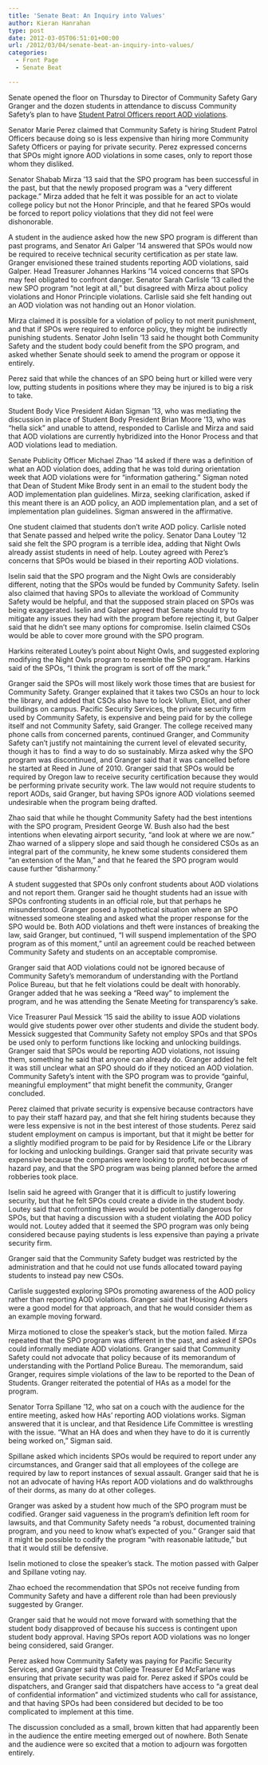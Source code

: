 ```yaml
---
title: 'Senate Beat: An Inquiry into Values'
author: Kieran Hanrahan
type: post
date: 2012-03-05T06:51:01+00:00
url: /2012/03/04/senate-beat-an-inquiry-into-values/
categories:
  - Front Page
  - Senate Beat

---
```

Senate opened the floor on Thursday to Director of Community Safety Gary Granger and the dozen students in attendance to discuss Community Safety’s plan to have [Student Patrol Officers report AOD violations][1].

Senator Marie Perez claimed that Community Safety is hiring Student Patrol Officers because doing so is less expensive than hiring more Community Safety Officers or paying for private security. Perez expressed concerns that SPOs might ignore AOD violations in some cases, only to report those whom they disliked.

Senator Shabab Mirza ’13 said that the SPO program has been successful in the past, but that the newly proposed program was a “very different package.” Mirza added that he felt it was possible for an act to violate college policy but not the Honor Principle, and that he feared SPOs would be forced to report policy violations that they did not feel were dishonorable.

A student in the audience asked how the new SPO program is different than past programs, and Senator Ari Galper ’14 answered that SPOs would now be required to receive technical security certification as per state law. Granger envisioned these trained students reporting AOD violations, said Galper. Head Treasurer Johannes Harkins ’14 voiced concerns that SPOs may feel obligated to confront danger. Senator Sarah Carlisle ’13 called the new SPO program “not legit at all,” but disagreed with Mirza about policy violations and Honor Principle violations. Carlisle said she felt handing out an AOD violation was not handing out an Honor violation.

Mirza claimed it is possible for a violation of policy to not merit punishment, and that if SPOs were required to enforce policy, they might be indirectly punishing students. Senator John Iselin ’13 said he thought both Community Safety and the student body could benefit from the SPO program, and asked whether Senate should seek to amend the program or oppose it entirely.

Perez said that while the chances of an SPO being hurt or killed were very low, putting students in positions where they may be injured is to big a risk to take.

Student Body Vice President Aidan Sigman ’13, who was mediating the discussion in place of Student Body President Brian Moore ’13, who was “hella sick” and unable to attend, responded to Carlisle and Mirza and said that AOD violations are currently hybridized into the Honor Process and that AOD violations lead to mediation.

Senate Publicity Officer Michael Zhao ’14 asked if there was a definition of what an AOD violation does, adding that he was told during orientation week that AOD violations were for “information gathering.” Sigman noted that Dean of Student Mike Brody sent in an email to the student body the AOD implementation plan guidelines. Mirza, seeking clarification, asked if this meant there is an AOD policy, an AOD implementation plan, and a set of implementation plan guidelines. Sigman answered in the affirmative.

One student claimed that students don’t write AOD policy. Carlisle noted that Senate passed and helped write the policy. Senator Dana Loutey ’12 said she felt the SPO program is a terrible idea, adding that Night Owls already assist students in need of help. Loutey agreed with Perez’s concerns that SPOs would be biased in their reporting AOD violations.

Iselin said that the SPO program and the Night Owls are considerably different, noting that the SPOs would be funded by Community Safety. Iselin also claimed that having SPOs to alleviate the workload of Community Safety would be helpful, and that the supposed strain placed on SPOs was being exaggerated. Iselin and Galper agreed that Senate should try to mitigate any issues they had with the program before rejecting it, but Galper said that he didn’t see many options for compromise. Iselin claimed CSOs would be able to cover more ground with the SPO program.

Harkins reiterated Loutey’s point about Night Owls, and suggested exploring modifying the Night Owls program to resemble the SPO program. Harkins said of the SPOs, “I think the program is sort of off the mark.”

Granger said the SPOs will most likely work those times that are busiest for Community Safety. Granger explained that it takes two CSOs an hour to lock the library, and added that CSOs also have to lock Vollum, Eliot, and other buildings on campus. Pacific Security Services, the private security firm used by Community Safety, is expensive and being paid for by the college itself and not Community Safety, said Granger. The college received many phone calls from concerned parents, continued Granger, and Community Safety can’t justify not maintaining the current level of elevated security, though it has to  find a way to do so sustainably. Mirza asked why the SPO program was discontinued, and Granger said that it was cancelled before he started at Reed in June of 2010. Granger said that SPOs would be required by Oregon law to receive security certification because they would be performing private security work. The law would not require students to report AODs, said Granger, but having SPOs ignore AOD violations seemed undesirable when the program being drafted.

Zhao said that while he thought Community Safety had the best intentions with the SPO program, President George W. Bush also had the best intentions when elevating airport security, “and look at where we are now.” Zhao warned of a slippery slope and said though he considered CSOs as an integral part of the community, he knew some students considered them “an extension of the Man,” and that he feared the SPO program would cause further “disharmony.”

A student suggested that SPOs only confront students about AOD violations and not report them. Granger said he thought students had an issue with SPOs confronting students in an official role, but that perhaps he misunderstood. Granger posed a hypothetical situation where an SPO witnessed someone stealing and asked what the proper response for the SPO would be. Both AOD violations and theft were instances of breaking the law, said Granger, but continued, “I will suspend implementation of the SPO program as of this moment,” until an agreement could be reached between Community Safety and students on an acceptable compromise.

Granger said that AOD violations could not be ignored because of Community Safety’s memorandum of understanding with the Portland Police Bureau, but that he felt violations could be dealt with honorably. Granger added that he was seeking a “Reed way” to implement the program, and he was attending the Senate Meeting for transparency’s sake.

Vice Treasurer Paul Messick ’15 said the ability to issue AOD violations would give students power over other students and divide the student body. Messick suggested that Community Safety not employ SPOs and that SPOs be used only to perform functions like locking and unlocking buildings. Granger said that SPOs would be reporting AOD violations, not issuing them, something he said that anyone can already do. Granger added he felt it was still unclear what an SPO should do if they noticed an AOD violation. Community Safety’s intent with the SPO program was to provide “gainful, meaningful employment” that might benefit the community, Granger concluded.

Perez claimed that private security is expensive because contractors have to pay their staff hazard pay, and that she felt hiring students because they were less expensive is not in the best interest of those students. Perez said student employment on campus is important, but that it might be better for a slightly modified program to be paid for by Residence Life or the Library for locking and unlocking buildings. Granger said that private security was expensive because the companies were looking to profit, not because of hazard pay, and that the SPO program was being planned before the armed robberies took place.

Iselin said he agreed with Granger that it is difficult to justify lowering security, but that he felt SPOs could create a divide in the student body. Loutey said that confronting thieves would be potentially dangerous for SPOs, but that having a discussion with a student violating the AOD policy would not. Loutey added that it seemed the SPO program was only being considered because paying students is less expensive than paying a private security firm.

Granger said that the Community Safety budget was restricted by the administration and that he could not use funds allocated toward paying students to instead pay new CSOs.

Carlisle suggested exploring SPOs promoting awareness of the AOD policy rather than reporting AOD violations. Granger said that Housing Advisers were a good model for that approach, and that he would consider them as an example moving forward.

Mirza motioned to close the speaker’s stack, but the motion failed. Mirza repeated that the SPO program was different in the past, and asked if SPOs could informally mediate AOD violations. Granger said that Community Safety could not advocate that policy because of its memorandum of understanding with the Portland Police Bureau. The memorandum, said Granger, requires simple violations of the law to be reported to the Dean of Students. Granger reiterated the potential of HAs as a model for the program.

Senator Torra Spillane ’12, who sat on a couch with the audience for the entire meeting, asked how HAs’ reporting AOD violations works. Sigman answered that it is unclear, and that Residence Life Committee is wrestling with the issue. “What an HA does and when they have to do it is currently being worked on,” Sigman said.

Spillane asked which incidents SPOs would be required to report under any circumstances, and Granger said that all employees of the college are required by law to report instances of sexual assault. Granger said that he is not an advocate of having HAs report AOD violations and do walkthroughs of their dorms, as many do at other colleges.

Granger was asked by a student how much of the SPO program must be codified. Granger said vagueness in the program’s definition left room for lawsuits, and that Community Safety needs “a robust, documented training program, and you need to know what’s expected of you.” Granger said that it might be possible to codify the program “with reasonable latitude,” but that it would still be defensive.

Iselin motioned to close the speaker’s stack. The motion passed with Galper and Spillane voting nay.

Zhao echoed the recommendation that SPOs not receive funding from Community Safety and have a different role than had been previously suggested by Granger.

Granger said that he would not move forward with something that the student body disapproved of because his success is contingent upon student body approval. Having SPOs report AOD violations was no longer being considered, said Granger.

Perez asked how Community Safety was paying for Pacific Security Services, and Granger said that College Treasurer Ed McFarlane was ensuring that private security was paid for. Perez asked if SPOs could be dispatchers, and Granger said that dispatchers have access to “a great deal of confidential information” and victimized students who call for assistance, and that having SPOs had been considered but decided to be too complicated to implement at this time.

The discussion concluded as a small, brown kitten that had apparently been in the audience the entire meeting emerged out of nowhere. Both Senate and the audience were so excited that a motion to adjourn was forgotten entirely.

 [1]: http://www.reedquest.org/2012/02/student-patrol-officers-to-report-aod-violations/ "Student Patrol Officers to Report AOD Violations"